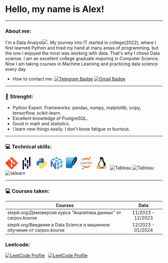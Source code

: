   <a name="readme-top"></a>

# Hello, my name is Alex!

---

### About me:

I'm a Data Analyst<img src="https://media.giphy.com/media/WUlplcMpOCEmTGBtBW/giphy.gif" width="30px">. My journey into IT started in college(2022), where I first learned Python and tried my hand at many areas of programming, but the one I enjoyed the most was working with data. That's why I chose Data sciense. I am an excellent college graduate majoring in Computer Science. Now I am taking courses in Machine Learning and practicing data science every day.

- How to contact me: [![Telegram Badge](https://img.shields.io/badge/-filimonovalexey-blue?style=flat&logo=Telegram&logoColor=white)](https://t.me/YEGERMISTERBLYAT) [![Gmail Badge](https://img.shields.io/badge/-Gmail-red?style=flat&logo=Gmail&logoColor=white)](mailto:alexnoomad@gmail.com)

---

### 💪 Strenght:

- Python Expert. Frameworks: pandas, numpy, matplotlib, scipy, tensorflow, scikit-learn.
- Excellent knowledge of PostgreSQL.
- Good in math and statistics.
- I learn new things easily. I don't know fatigue or burnout.

---

### 💻 Technical skills:

<div>
  <img src="https://github.com/devicons/devicon/blob/master/icons/git/git-original.svg" title="git" alt="git" width="40" height="40"/>&nbsp
  <img src="https://github.com/devicons/devicon/blob/master/icons/pandas/pandas-original.svg" title="pandas" alt="pandas" width="40" height="40"/>&nbsp
  <img src="https://github.com/devicons/devicon/blob/master/icons/python/python-original.svg" title="python" alt="python" width="40" height="40"/>&nbsp
  <img src="https://github.com/devicons/devicon/blob/master/icons/numpy/numpy-original.svg" title="numpy" alt="numpy" width="40" height="40"/>&nbsp
  <img src="https://github.com/devicons/devicon/blob/master/icons/sqlite/sqlite-original.svg" title="sqlite" alt="sqlite" width="40" height="40"/>&nbsp
  <img src="https://github.com/devicons/devicon/blob/master/icons/jupyter/jupyter-original-wordmark.svg" title="jupyter" alt="jupyter" width="40" height="40"/>&nbsp
  <img src="https://github.com/devicons/devicon/blob/master/icons/linux/linux-original.svg" title="linux" alt="linux" width="40" height="40"/>&nbsp
  <img src="https://seeklogo.com/images/T/tableau-software-logo-F1CE2CA54A-seeklogo.com.png" alt="Tableau" width="40" height="40"/>
  <img src="https://cdn.icon-icons.com/icons2/2415/PNG/512/postgresql_plain_logo_icon_146389.png" alt="Tableau" width="40" height="40"/>
  <img src="https://p7.hiclipart.com/preview/309/384/987/scikit-learn-python-computer-icons-scikit-image-machine-learning-learning.jpg" alt="sklearn" width="40" height="40"/>
</div>

---

### 💻 Courses taken:

| Courses                                                                  | Data              |
| -------------------------------------------------------------------------| :---------------: |
| stepik.org/Демоверсия курса "Аналитика данных" от carpov.kourse          | 11/2023 - 12/2023 |
| stepik.org/Введение в Data Science и машинное обучение от carpov.kourse  | 12/2023 - 01/2024 |

### Leetcode:

<div style="display: flex; align-items: center;">
  <a href="https://leetcode.com/alex228228/">
    <img src="https://cdn.iconscout.com/icon/free/png-256/free-leetcode-3628885-3030025.png" alt="LeetCode Profile" width="40" height="40">
  </a>
  <a href="https://leetcode.com/alex228228/" style="margin-left: 10px;">
    <img src="https://img.shields.io/badge/LeetCode-alex228228-brightgreen" alt="LeetCode Profile">
  </a>
</div>



